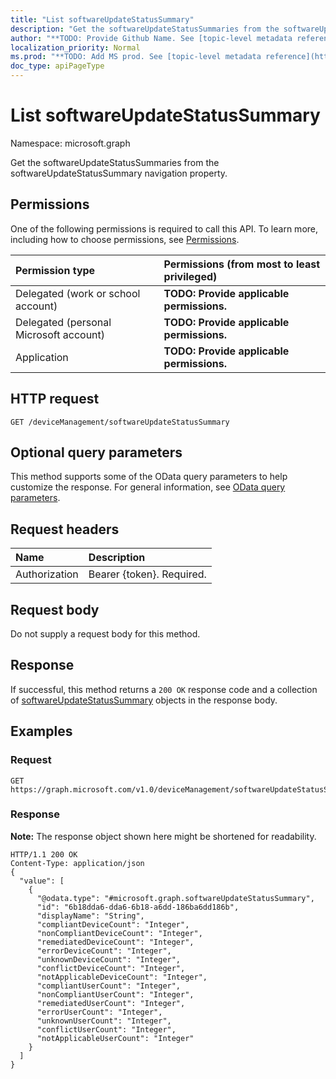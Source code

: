 ```yaml
---
title: "List softwareUpdateStatusSummary"
description: "Get the softwareUpdateStatusSummaries from the softwareUpdateStatusSummary navigation property."
author: "**TODO: Provide Github Name. See [topic-level metadata reference](https://msgo.azurewebsites.net/add/document/guidelines/metadata.html#topic-level-metadata)**"
localization_priority: Normal
ms.prod: "**TODO: Add MS prod. See [topic-level metadata reference](https://msgo.azurewebsites.net/add/document/guidelines/metadata.html#topic-level-metadata)**"
doc_type: apiPageType
---
```


# List softwareUpdateStatusSummary

Namespace: microsoft.graph

Get the softwareUpdateStatusSummaries from the softwareUpdateStatusSummary navigation property.

## Permissions
One of the following permissions is required to call this API. To learn more, including how to choose permissions, see [Permissions](/concepts/permissions-reference.md).

|Permission type|Permissions (from most to least privileged)|
|:---|:---|
|Delegated (work or school account)|**TODO: Provide applicable permissions.**|
|Delegated (personal Microsoft account)|**TODO: Provide applicable permissions.**|
|Application|**TODO: Provide applicable permissions.**|

## HTTP request

<!-- {
  "blockType": "ignored"
}
-->
``` http
GET /deviceManagement/softwareUpdateStatusSummary
```

## Optional query parameters
This method supports some of the OData query parameters to help customize the response. For general information, see [OData query parameters](/graph/query-parameters).

## Request headers
|Name|Description|
|:---|:---|
|Authorization|Bearer {token}. Required.|

## Request body
Do not supply a request body for this method.

## Response

If successful, this method returns a `200 OK` response code and a collection of [softwareUpdateStatusSummary](../resources/softwareupdatestatussummary.md) objects in the response body.

## Examples

### Request
<!-- {
  "blockType": "request",
  "name": "get_softwareupdatestatussummary"
}
-->
``` http
GET https://graph.microsoft.com/v1.0/deviceManagement/softwareUpdateStatusSummary
```


### Response
**Note:** The response object shown here might be shortened for readability.
<!-- {
  "blockType": "response",
  "truncated": true,
  "@odata.type": "collection(microsoft.graph.softwareupdatestatussummary)"
}
-->
``` http
HTTP/1.1 200 OK
Content-Type: application/json
{
  "value": [
    {
      "@odata.type": "#microsoft.graph.softwareUpdateStatusSummary",
      "id": "6b18dda6-dda6-6b18-a6dd-186ba6dd186b",
      "displayName": "String",
      "compliantDeviceCount": "Integer",
      "nonCompliantDeviceCount": "Integer",
      "remediatedDeviceCount": "Integer",
      "errorDeviceCount": "Integer",
      "unknownDeviceCount": "Integer",
      "conflictDeviceCount": "Integer",
      "notApplicableDeviceCount": "Integer",
      "compliantUserCount": "Integer",
      "nonCompliantUserCount": "Integer",
      "remediatedUserCount": "Integer",
      "errorUserCount": "Integer",
      "unknownUserCount": "Integer",
      "conflictUserCount": "Integer",
      "notApplicableUserCount": "Integer"
    }
  ]
}
```

